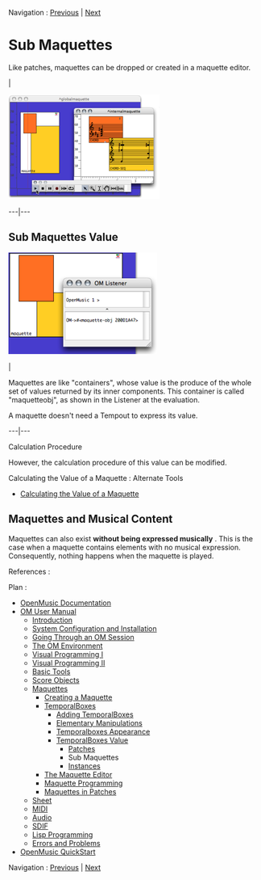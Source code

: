 
Navigation : [Previous](PatchValue "page précédente\(Patches\)") |
[Next](InstancesValue "Next\(Instances\)")

# Sub Maquettes

Like patches, maquettes can be dropped or created in a maquette editor.

|

[![](../res/play_2.png)](../res/play_1.png "Cliquez pour agrandir")  
  
---|---  
  
## Sub Maquettes Value

![](../res/evalmaq.png)

|

Maquettes are like "containers", whose value is the produce of the whole set
of values returned by its inner components. This container is called
"maquetteobj", as shown in the Listener at the evaluation.

A maquette doesn't need a Tempout to express its value.  
  
---|---  
  
Calculation Procedure

However, the calculation procedure of this value can be modified.

Calculating the Value of a Maquette : Alternate Tools

  * [Calculating the Value of a Maquette](Synthesispatch)

## Maquettes and Musical Content

Maquettes can also exist  **without being expressed musically** . This is the
case when a maquette contains elements with no musical expression.
Consequently, nothing happens when the maquette is played.

References :

Plan :

  * [OpenMusic Documentation](OM-Documentation)
  * [OM User Manual](OM-User-Manual)
    * [Introduction](00-Sommaire)
    * [System Configuration and Installation](Installation)
    * [Going Through an OM Session](Goingthrough)
    * [The OM Environment](Environment)
    * [Visual Programming I](BasicVisualProgramming)
    * [Visual Programming II](AdvancedVisualProgramming)
    * [Basic Tools](BasicObjects)
    * [Score Objects](ScoreObjects)
    * [Maquettes](Maquettes)
      * [Creating a Maquette](Maquette)
      * [TemporalBoxes](TemporalBoxes)
        * [Adding TemporalBoxes](AddingTempbox)
        * [Elementary Manipulations](elementary)
        * [Temporalboxes Appearance](Appearance)
        * [TemporalBoxes Value](TempValues)
          * [Patches](PatchValue)
          * Sub Maquettes
          * [Instances](InstancesValue)
      * [The Maquette Editor](Editor)
      * [Maquette Programming](Programming%20Maquette)
      * [Maquettes in Patches](Maquettes%20in%20Patches)
    * [Sheet](Sheet)
    * [MIDI](MIDI)
    * [Audio](Audio)
    * [SDIF](SDIF)
    * [Lisp Programming](Lisp)
    * [Errors and Problems](errors)
  * [OpenMusic QuickStart](QuickStart-Chapters)

Navigation : [Previous](PatchValue "page précédente\(Patches\)") |
[Next](InstancesValue "Next\(Instances\)")

